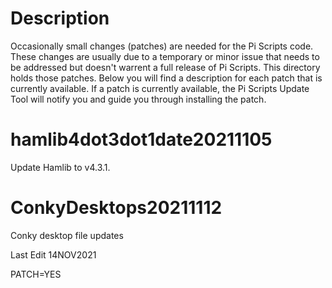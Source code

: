 # Description
Occasionally small changes (patches) are needed for the Pi Scripts code. These changes are usually due to a temporary or minor issue that needs to be addressed but doesn't warrent a full release of Pi Scripts. This directory holds those patches. Below you will find a description for each patch that is currently available. If a patch is currently available, the Pi Scripts Update Tool will notify you and guide you through installing the patch.



# hamlib4dot3dot1date20211105
Update Hamlib to v4.3.1. 

# ConkyDesktops20211112
Conky desktop file updates

Last Edit 14NOV2021

PATCH=YES
